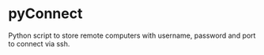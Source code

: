 # pyConnect
Python script to store remote computers with username, password and port to connect via ssh.
